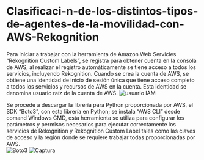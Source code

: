 # Clasificaci-n-de-los-distintos-tipos-de-agentes-de-la-movilidad-con-AWS-Rekognition
Para iniciar a trabajar con la herramienta de Amazon Web Servicies “Rekognition Custom Labels”, se registra para obtener cuenta en la consola de AWS, al realizar el registro automáticamente se tiene acceso a todos los servicios, incluyendo Rekognition.
Cuando se crea la cuenta de AWS, se obtiene una identidad de inicio de sesión única que tiene acceso completo a todos los servicios y recursos de AWS en la cuenta. Esta identidad se denomina usuario raíz de la cuenta de AWS.
![usuario IAM](https://user-images.githubusercontent.com/85694217/121562912-8919ee00-c9df-11eb-8610-e45c397f3a5b.PNG)

Se procede a descargar la librería para Python proporcionada por AWS, el SDK “Boto3”, con esta librería en Python; se instala “AWS CLI” desde comand Windows CMD, esta herramienta se utiliza para configurar los parámetros y permisos necesarios para ejecutar correctamente los servicios de Rekognition y Rekognition Custom Label tales como las claves de acceso y la región donde se requiere trabajar todas proporcionadas por AWS.  
![Boto3](https://user-images.githubusercontent.com/85694217/121562685-4eb05100-c9df-11eb-8465-8689cc9bde46.PNG)
![Captura](https://user-images.githubusercontent.com/85694217/121562853-7bfcff00-c9df-11eb-8c36-b01be089c1de.PNG)





